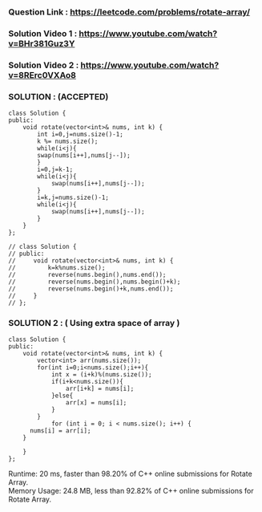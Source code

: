 ### Question Link : https://leetcode.com/problems/rotate-array/


### Solution Video 1 : https://www.youtube.com/watch?v=BHr381Guz3Y
### Solution Video 2 : https://www.youtube.com/watch?v=8RErc0VXAo8



### SOLUTION : (ACCEPTED)

```
class Solution {
public:
    void rotate(vector<int>& nums, int k) {
        int i=0,j=nums.size()-1;
        k %= nums.size();
        while(i<j){
        swap(nums[i++],nums[j--]);
        }
        i=0,j=k-1;
        while(i<j){
            swap(nums[i++],nums[j--]);
        }
        i=k,j=nums.size()-1;
        while(i<j){
            swap(nums[i++],nums[j--]);
        }
    }
};

// class Solution {
// public:
//     void rotate(vector<int>& nums, int k) {
//         k=k%nums.size();
//         reverse(nums.begin(),nums.end());
//         reverse(nums.begin(),nums.begin()+k);
//         reverse(nums.begin()+k,nums.end());
//     }
// };
```


### SOLUTION 2 : ( Using extra space of array )

```
class Solution {
public:
    void rotate(vector<int>& nums, int k) {
        vector<int> arr(nums.size());
        for(int i=0;i<nums.size();i++){
            int x = (i+k)%(nums.size());
            if(i+k<nums.size()){
                arr[i+k] = nums[i];
            }else{
                arr[x] = nums[i];
            }
        }
            for (int i = 0; i < nums.size(); i++) {
      nums[i] = arr[i];
    }
        
    }
};
```

Runtime: 20 ms, faster than 98.20% of C++ online submissions for Rotate Array.<br>
Memory Usage: 24.8 MB, less than 92.82% of C++ online submissions for Rotate Array.